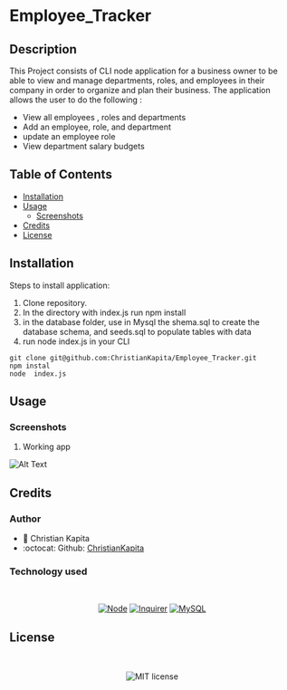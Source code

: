 # Employee_Tracker
## Description

This Project consists of CLI node application for a business owner to be able to view and manage departments, roles, and employees in their company in order to organize and plan their business.
The application allows the user to do the following : 
* View all employees , roles and departments 
* Add an employee, role, and department
* update an employee role
* View department salary budgets

## Table of Contents

* [Installation](#installation)
* [Usage](#usage)
    * [Screenshots](#screenshots)
* [Credits](#credits)
* [License](#license)

## Installation

Steps to install application:
1. Clone repository.
2. In the directory with index.js run npm install
3. in the database folder, use in Mysql the shema.sql to create the database schema, and seeds.sql to populate tables with data
4. run node index.js in your CLI

```
git clone git@github.com:ChristianKapita/Employee_Tracker.git
npm instal
node  index.js

```

## Usage
### Screenshots

1. Working app

![Alt Text](https://media.giphy.com/media/wSMpG93ieVr1iZjm6l/giphy.gif)

## Credits

### Author

- 💼 Christian Kapita
- :octocat: Github: [ChristianKapita](https://github.com/ChristianKapita)


### Technology used

</br>
<p align="center">
    <a href="https://nodejs.org/en/"><img src="https://img.shields.io/badge/-Node-orange?style=for-the-badge" alt="Node" /></a>
    <a href="https://www.npmjs.com/package/inquirer"><img src="https://img.shields.io/badge/-Inquirer-blue?style=for-the-badge" alt="Inquirer" /></a>
    <a href="https://www.mysql.com/"><img alt="MySQL" src="https://img.shields.io/badge/mysql-%2300f.svg?&style=for-the-badge&logo=mysql&logoColor=white" alt="Mysql" /></a>
</p>

## License

</br>
<p align="center">
    <img align="center" src="https://img.shields.io/github/license/kqarlos/team-profile-generator?style=for-the-badge" alt="MIT license" />
</p>